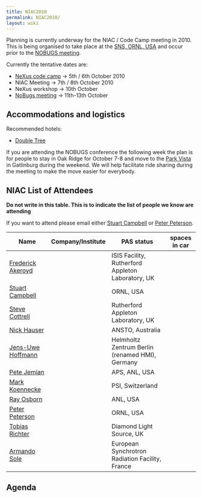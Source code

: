```yaml
---
title: NIAC2010
permalink: NIAC2010/
layout: wiki
---
```


Planning is currently underway for the NIAC / Code Camp meeting in 2010.
This is being organised to take place at the [SNS, ORNL,
USA](http://neutrons.ornl.gov/) and occur prior to the [NOBUGS
meeting](http://www.nobugsconference.org/).

Currently the tentative dates are:

-   [NeXus code camp](NIAC2010_CodeCamp "wikilink") -&gt; 5th / 6th
    October 2010
-   NIAC Meeting -&gt; 7th / 8th October 2010
-   NeXus workshop -&gt; 10th October
-   [NoBugs meeting](http://www.nobugsconference.org/Conferences) -&gt;
    11th-13th October

Accommodations and logistics
----------------------------

Recommended hotels:

-   [Double
    Tree](http://doubletree1.hilton.com/en_US/dt/hotel/ORKDTDT-Doubletree-Hotel-Oak-Ridge-Tennessee/index.do)

If you are attending the NOBUGS conference the following week the plan
is for people to stay in Oak Ridge for October 7-8 and move to the [Park
Vista](http://doubletree1.hilton.com/en_US/dt/hotel/GKTPVDT-The-Park-Vista-Gatlinburg-a-Doubletree-Hotel-Tennessee/index.do)
in Gatlinburg during the weekend. We will help facilitate ride sharing
during the meeting to make the move easier for everybody.

NIAC List of Attendees
----------------------

**Do not write in this table. This is to indicate the list of people we
know are attending**

If you want to attend please email either [Stuart
Campbell](User%3AStuart_Campbell "wikilink") or [Peter
Peterson](User%3APeter_Peterson "wikilink").

| Name                                                      | Company/Institute                                   | PAS status                    | spaces in car |
|-----------------------------------------------------------|-----------------------------------------------------|-------------------------------|---------------|
| [Frederick Akeroyd](User%3AFreddie_Akeroyd "wikilink")    | | ISIS Facility, Rutherford Appleton Laboratory, UK | | awaiting approval           |               |
| [Stuart Campbell](User%3AStuart_Campbell "wikilink")      | | ORNL, USA                                         | | approved                    | 2             |
| [Steve Cottrell](User%3ASteve_Cottrell "wikilink")        | | Rutherford Appleton Laboratory, UK                | | awaiting approval (initial) |               |
| [Nick Hauser](User%3ANick_Hauser "wikilink")              | | ANSTO, Australia                                  | | requested                   |               |
| [ Jens-Uwe Hoffmann](User%3AJens-Uwe_Hoffmann "wikilink") | | Helmholtz Zentrum Berlin (renamed HMI), Germany   | |                             |               |
| [Pete Jemian](User%3APete_Jemian "wikilink")              | | APS, ANL, USA                                     | | approved                    |               |
| [Mark Koennecke](User%3AMark_Koennecke "wikilink")        | | PSI, Switzerland                                  | | awaiting approval           |               |
| [Ray Osborn](User%3ARay_Osborn "wikilink")                | | ANL, USA                                          | | requested                   |               |
| [Peter Peterson](User%3APeter_Peterson "wikilink")        | | ORNL, USA                                         | | approved                    | 3             |
| [Tobias Richter](User%3ATobias_Richter "wikilink")        | | Diamond Light Source, UK                          | | approved                    |               |
| [Armando Sole](User%3AArmando_Sole "wikilink")            | | European Synchrotron Radiation Facility, France   | | requested                   |               |

Agenda
------
